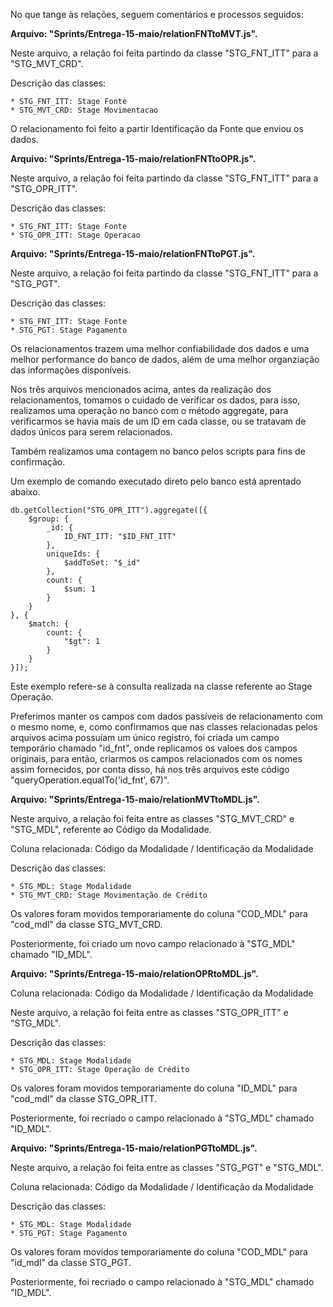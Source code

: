 No que tange às relações, seguem comentários e processos seguidos:

<b> Arquivo: "Sprints/Entrega-15-maio/relationFNTtoMVT.js". </b>

Neste arquivo, a relação foi feita partindo da classe "STG_FNT_ITT" para a "STG_MVT_CRD".

Descrição das classes:

    * STG_FNT_ITT: Stage Fonte 
    * STG_MVT_CRD: Stage Movimentacao

O relacionamento foi feito a partir Identificação da Fonte que enviou os dados.

<b> Arquivo: "Sprints/Entrega-15-maio/relationFNTtoOPR.js". </b>

Neste arquivo, a relação foi feita partindo da classe "STG_FNT_ITT" para a "STG_OPR_ITT".

Descrição das classes:

    * STG_FNT_ITT: Stage Fonte
    * STG_OPR_ITT: Stage Operacao

<b> Arquivo: "Sprints/Entrega-15-maio/relationFNTtoPGT.js". </b>

Neste arquivo, a relação foi feita partindo da classe "STG_FNT_ITT" para a "STG_PGT".

Descrição das classes:

    * STG_FNT_ITT: Stage Fonte
    * STG_PGT: Stage Pagamento

Os relacionamentos trazem uma melhor confiabilidade dos dados e uma melhor performance do banco de dados, além de uma melhor organziação das informações disponíveis.

Nos três arquivos mencionados acima, antes da realização dos relacionamentos, tomamos o cuidado de verificar os dados, para isso, realizamos uma operação no banco com o método aggregate, para verificarmos se havia mais de um ID em cada classe, ou se tratavam de dados únicos para serem relacionados.

Também realizamos uma contagem no banco pelos scripts para fins de confirmação.

Um exemplo de comando executado direto pelo banco está aprentado abaixo.

```
db.getCollection("STG_OPR_ITT").aggregate([{
	$group: {
		_id: {
			ID_FNT_ITT: "$ID_FNT_ITT"
		},
		uniqueIds: {
			$addToSet: "$_id"
		},
		count: {
			$sum: 1
		}
	}
}, {
	$match: {
		count: {
			"$gt": 1
		}
	}
}]);
```

Este exemplo refere-se à consulta realizada na classe referente ao Stage Operação.


Preferimos manter os campos com dados passíveis de relacionamento com o mesmo nome, e, como confirmamos que nas classes relacionadas pelos arquivos acima possuíam um único registro, foi criada um campo temporário chamado "id_fnt", onde replicamos os valoes dos campos originais, para então, criarmos os campos relacionados com os nomes assim fornecidos, por conta disso, há nos três arquivos este código "queryOperation.equalTo('id_fnt', 67)".



<b> Arquivo: "Sprints/Entrega-15-maio/relationMVTtoMDL.js". </b>

Neste arquivo, a relação foi feita entre as classes "STG_MVT_CRD" e "STG_MDL", referente ao Código da Modalidade.

Coluna relacionada: Código da Modalidade / Identificação da Modalidade

Descrição das classes:

    * STG_MDL: Stage Modalidade
    * STG_MVT_CRD: Stage Movimentação de Crédito

Os valores foram movidos temporariamente do coluna "COD_MDL" para "cod_mdl" da classe STG_MVT_CRD.

Posteriormente, foi criado um novo campo relacionado à "STG_MDL" chamado "ID_MDL".


<b> Arquivo: "Sprints/Entrega-15-maio/relationOPRtoMDL.js". </b>

Coluna relacionada: Código da Modalidade / Identificação da Modalidade

Neste arquivo, a relação foi feita entre as classes "STG_OPR_ITT" e "STG_MDL".

Descrição das classes:

    * STG_MDL: Stage Modalidade
    * STG_OPR_ITT: Stage Operação de Crédito

Os valores foram movidos temporariamente do coluna "ID_MDL" para "cod_mdl" da classe STG_OPR_ITT.

Posteriormente, foi recriado o campo relacionado à "STG_MDL" chamado "ID_MDL".


<b> Arquivo: "Sprints/Entrega-15-maio/relationPGTtoMDL.js". </b>

Neste arquivo, a relação foi feita entre as classes "STG_PGT" e "STG_MDL".

Coluna relacionada: Código da Modalidade / Identificação da Modalidade

Descrição das classes:

    * STG_MDL: Stage Modalidade
    * STG_PGT: Stage Pagamento


Os valores foram movidos temporariamente do coluna "COD_MDL" para "id_mdl" da classe STG_PGT.

Posteriormente, foi recriado o campo relacionado à "STG_MDL" chamado "ID_MDL".
